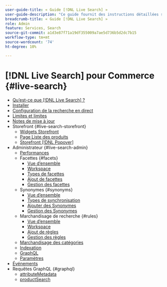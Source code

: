 ```yaml
---
user-guide-title: « Guide [!DNL Live Search] »
user-guide-description: "Ce guide fournit des instructions détaillées sur l’utilisation de  [!DNL Live Search] depuis Adobe Commerce."
breadcrumb-title: « Guide [!DNL Live Search] »
role: Admin
feature: Services, Search
source-git-commit: a1d3e87f71a19df355009a7ae5d736b5d2dc7b15
workflow-type: tm+mt
source-wordcount: '74'
ht-degree: 10%

---
```


# [!DNL Live Search] pour Commerce {#live-search}

- [Qu’est-ce que  [!DNL Live Search] ?](overview.md)
- [Installer](install.md)
- [Configuration de la recherche en direct](workspace.md)
- [Limites et limites](boundaries-limits.md)
- [Notes de mise à jour](release-notes.md)
- Storefront {#live-search-storefront}
   - [Widgets Storefront](storefront-widgets.md)
   - [Page Liste des produits](plp-styling.md)
   - [Storefront [!DNL Popover]](storefront-popover.md)
- Administrateur {#live-search-admin}
   - [Performances](performance.md)
   - Facettes {#facets}
      - [Vue d’ensemble](facets.md)
      - [Workspace](faceting-workspace.md)
      - [Types de facettes](facets-type.md)
      - [Ajout de facettes](facets-add.md)
      - [Gestion des facettes](facets-manage.md)
   - Synonymes {#synonyms}
      - [Vue d’ensemble](synonyms.md)
      - [Types de synchronisation](synonyms-type.md)
      - [Ajouter des Synonymes](synonyms-add.md)
      - [Gestion des Synonymes](synonyms-manage.md)
   - Marchandisage de recherche {#rules}
      - [Vue d’ensemble](rules.md)
      - [Workspace](rules-workspace.md)
      - [Ajout de règles](rules-add.md)
      - [Gestion des règles](rules-manage.md)
   - [Marchandisage des catégories](category-merch.md)
   - [Indexation](indexing.md)
   - [GraphQL](graphql.md)
   - [Paramètres](settings.md)
- [Événements](events.md)
- Requêtes GraphQL {#graphql}
   - [attributeMetadata](https://developer.adobe.com/commerce/services/graphql/live-search/attribute-metadata/)
   - [productSearch](https://developer.adobe.com/commerce/services/graphql/live-search/product-search/)